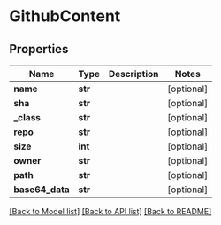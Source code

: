 # GithubContent


## Properties
Name | Type | Description | Notes
------------ | ------------- | ------------- | -------------
**name** | **str** |  | [optional] 
**sha** | **str** |  | [optional] 
**_class** | **str** |  | [optional] 
**repo** | **str** |  | [optional] 
**size** | **int** |  | [optional] 
**owner** | **str** |  | [optional] 
**path** | **str** |  | [optional] 
**base64_data** | **str** |  | [optional] 

[[Back to Model list]](../README.md#documentation-for-models) [[Back to API list]](../README.md#documentation-for-api-endpoints) [[Back to README]](../README.md)


